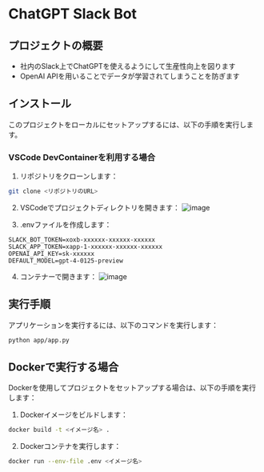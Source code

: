 # ChatGPT Slack Bot

## プロジェクトの概要

- 社内のSlack上でChatGPTを使えるようにして生産性向上を図ります
- OpenAI APIを用いることでデータが学習されてしまうことを防ぎます

## インストール

このプロジェクトをローカルにセットアップするには、以下の手順を実行します。

### VSCode DevContainerを利用する場合

1. リポジトリをクローンします：

```sh
git clone <リポジトリのURL>
```

2. VSCodeでプロジェクトディレクトリを開きます：
![image](https://github.com/maru0014/ChatGPT_Slack_Bot/assets/15005576/10e6ddce-dada-4b82-b25a-e4ae53cc71a8)

3. .envファイルを作成します：

```
SLACK_BOT_TOKEN=xoxb-xxxxxx-xxxxxx-xxxxxx
SLACK_APP_TOKEN=xapp-1-xxxxxx-xxxxxx-xxxxxx
OPENAI_API_KEY=sk-xxxxxx
DEFAULT_MODEL=gpt-4-0125-preview
```

4. コンテナーで開きます：
![image](https://github.com/maru0014/ChatGPT_Slack_Bot/assets/15005576/48dc2fd7-94f1-4b63-8fcf-f9abb90ed883)




## 実行手順
アプリケーションを実行するには、以下のコマンドを実行します：

```sh
python app/app.py
```

## Dockerで実行する場合

Dockerを使用してプロジェクトをセットアップする場合は、以下の手順を実行します：

1. Dockerイメージをビルドします：
```sh
docker build -t <イメージ名> .
```

2. Dockerコンテナを実行します：
```sh
docker run --env-file .env <イメージ名>
```
